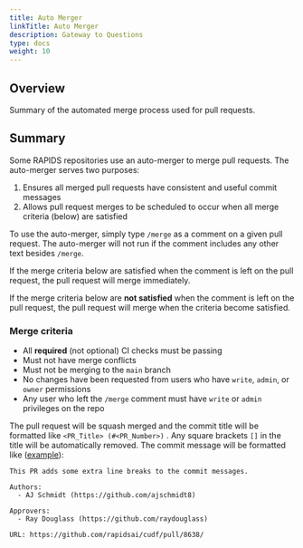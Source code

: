 ```yaml
---
title: Auto Merger
linkTitle: Auto Merger
description: Gateway to Questions
type: docs
weight: 10
---
```


## Overview

Summary of the automated merge process used for pull requests.

## Summary

Some RAPIDS repositories use an auto-merger to merge pull requests. The auto-merger serves two purposes:

1. Ensures all merged pull requests have consistent and useful commit messages
2. Allows pull request merges to be scheduled to occur when all merge criteria (below) are satisfied

To use the auto-merger, simply type `/merge` as a comment on a given pull request. The auto-merger will not run if the comment includes any other text besides `/merge`.

If the merge criteria below are satisfied when the comment is left on the pull request, the pull request will merge immediately.

If the merge criteria below are **not satisfied** when the comment is left on the pull request, the pull request will merge when the criteria become satisfied.

### Merge criteria

- All **required** (not optional) CI checks must be passing
- Must not have merge conflicts
- Must not be merging to the `main` branch
- No changes have been requested from users who have `write`, `admin`, or `owner` permissions
- Any user who left the `/merge` comment must have `write` or `admin` privileges on the repo

The pull request will be squash merged and the commit title will be formatted like `<PR_Title> (#<PR_Number>)` . Any square brackets `[]` in the title will be automatically removed. The commit message will be formatted like ([example](https://github.com/rapidsai/cudf/commit/397bf0afb66efdf9025cc5425af422c3478f62fb)):

```
This PR adds some extra line breaks to the commit messages.

Authors:
  - AJ Schmidt (https://github.com/ajschmidt8)

Approvers:
  - Ray Douglass (https://github.com/raydouglass)

URL: https://github.com/rapidsai/cudf/pull/8638/

```
